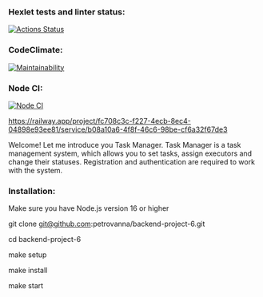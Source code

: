### Hexlet tests and linter status:
[![Actions Status](https://github.com/petrovanna/backend-project-6/workflows/hexlet-check/badge.svg)](https://github.com/petrovanna/backend-project-6/actions)

### CodeClimate:
[![Maintainability](https://api.codeclimate.com/v1/badges/f520f12a270235b73fef/maintainability)](https://codeclimate.com/github/petrovanna/backend-project-6/maintainability)

### Node CI:
[![Node CI](https://github.com/petrovanna/backend-project-6/workflows/nodejs/badge.svg)](https://github.com/petrovanna/backend-project-6/actions/workflows/nodejs.yml)

https://railway.app/project/fc708c3c-f227-4ecb-8ec4-04898e93ee81/service/b08a10a6-4f8f-46c6-98be-cf6a32f67de3

Welcome! Let me introduce you Task Manager. Task Manager is a task management system, which allows you to set tasks, assign executors and change their statuses. Registration and authentication are required to work with the system. 

### Installation:
Make sure you have Node.js version 16 or higher

git clone git@github.com:petrovanna/backend-project-6.git

cd backend-project-6

make setup

make install

make start
